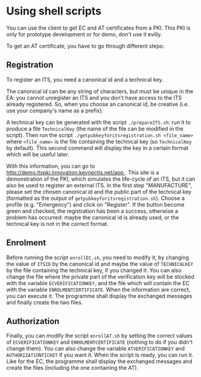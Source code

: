 
# Using shell scripts

You can use the client to get EC and AT certificates from a PKI. This PKI is only for prototype development or for demo, don't use it evilly.

To get an AT certificate, you have to go through different steps:

## Registration

To register an ITS, you need a canonical id and a technical key.

The canonical id can be any string of characters, but must be unique in the EA: you cannot unregister an ITS and you don't have access to the ITS already registered. So, when you choose an canonical id, be creative (i.e. use your company's name as a prefix).

A technical key can be generated with the script `./prepareITS.sh`: run it to produce a file `TechnicalKey` (the name of the file can be modified in the script). Then run the script `./getpubkeyforitsregistration.sh <file_name>` where `<file_name>` is the file containing the technical key (so `TechnicalKey` by default). This second command will display the key in a certain format which will be useful later.

With this information, you can go to [http://demo.itspki.innovation.keynectis.net/app ](http://demo.itspki.innovation.keynectis.net/app). This site is a demonstration of the PKI, which simulates the life-cycle of an ITS, but it can also be used to register an external ITS. In the first step "MANUFACTURE", please set the chosen canonical id and the public part of the technical key (formatted as the output of `getpubkeyforitsregistration.sh`). Choose a profile (e.g. "Emergency") and click on "Register". If the button become green and checked, the registration has been a success, otherwise a problem has occurred: maybe the canonical id is already used, or the technical key is not in the correct format.

## Enrolment

Before running the script `enrollEC.sh`, you need to modify it, by changing the value of `ITSID` by the canonical id and maybe the value of `TECHNICALKEY` by the file containing the technical key, if you changed it. You can also change the file where the private part of the verification key will be stocked with the variable `ECVERIFICATIONKEY`, and the file which will contain the EC with the variable `ENROLMENTCERTIFICATE`. When the information are correct, you can execute it. The programme shall display the exchanged messages and finally create the two files.

## Authorization

Finally, you can modify the script `enrollAT.sh` by setting the correct values of `ECVERIFICATIONKEY` and `ENROLMENTCERTIFICATE` (nothing to do if you didn't change them). You can also change the variable `ATVERIFICATIONKEY` and `AUTHORIZATIONTICKET` if you want it. When the script is ready, you can run it. Like for the EC, the programme shall display the exchanged messages and create the files (including the one containing the AT).

